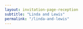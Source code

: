 ```yaml
---
layout: invitation-page-reception
subtitle: "Linda and Lewis"
permalink: "/linda-and-lewis"
---
```

